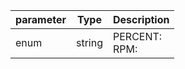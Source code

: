 | parameter | Type | Description |
| ----------- | ----------- |----------- |
| enum  |  string  | PERCENT: <br/>RPM:    |
